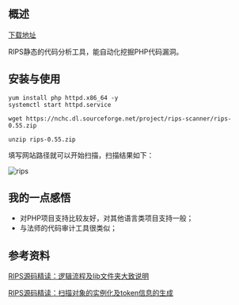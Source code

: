 ## 概述
[下载地址](https://sourceforge.net/projects/rips-scanner/files/)

RIPS静态的代码分析工具，能自动化挖掘PHP代码漏洞。

## 安装与使用

```
yum install php httpd.x86_64 -y
systemctl start httpd.service

wget https://nchc.dl.sourceforge.net/project/rips-scanner/rips-0.55.zip

unzip rips-0.55.zip
```

填写网站路径就可以开始扫描，扫描结果如下：

![rips](https://github.com/bloodzer0/Enterprise_Security_Build--Open_Source/raw/master/Application%20Security/Code%20Audit/img/rips-1.png)

## 我的一点感悟
* 对PHP项目支持比较友好，对其他语言类项目支持一般；
* 与法师的代码审计工具很类似；

## 参考资料
[RIPS源码精读：逻辑流程及lib文件夹大致说明](https://xz.aliyun.com/t/2502)

[RIPS源码精读：扫描对象的实例化及token信息的生成](https://xz.aliyun.com/t/2605)
